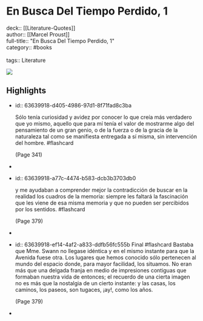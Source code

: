 # En Busca Del Tiempo Perdido, 1

deck:: [[Literature-Quotes]]\
author:: [[Marcel Proust]]\
full-title:: "En Busca Del Tiempo Perdido, 1"\
category:: #books\
\
tags:: Literature  

![](https://books.google.com/books/content?id=JFbdDwAAQBAJ&printsec=frontcover&img=1&zoom=5&edge=curl&source=public)
## Highlights
- id:: 63639918-d405-4986-97d1-8f71fad8c3ba
  
  Sólo tenía curiosidad y avidez por conocer lo que creía más verdadero que yo mismo, aquello que para mí tenía el valor de mostrarme algo del pensamiento de un gran genio, o de la fuerza o de la gracia de la naturaleza tal como se manifiesta entregada a sí misma, sin intervención del hombre. #flashcard 
  
  
     (Page 341)
-
- id:: 63639918-a77c-4474-b583-dcb3b3703db0
  
  y me ayudaban a comprender mejor la contradicción de buscar en la realidad los cuadros de la memoria: siempre les faltará la fascinación que les viene de esa misma memoria y que no pueden ser percibidos por los sentidos. #flashcard 
  
  
     (Page 379)
-
- id:: 63639918-ef14-4af2-a833-ddfb56fc555b
   Final #flashcard 
    Bastaba que Mme. Swann no llegase idéntica y en el mismo instante para que la Avenida fuese otra. Los lugares que hemos conocido sólo pertenecen al mundo del espacio donde, para mayor facilidad, los situamos. No eran más que una delgada franja en medio de impresiones contiguas que formaban nuestra
     vida de entonces; el recuerdo de una cierta imagen no es más que la nostalgia de un cierto instante: y las casas, los caminos, los paseos, son tugaces, ¡ay!, como los años.
  
     (Page 379)
-